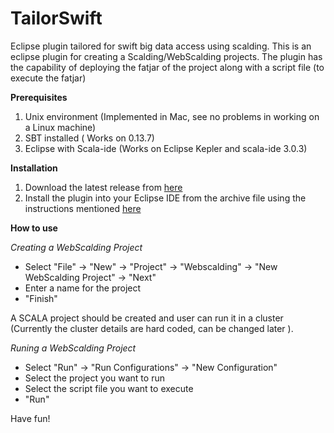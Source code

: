TailorSwift
===========

Eclipse plugin tailored for swift big data access using scalding. This is an eclipse plugin for creating a Scalding/WebScalding projects. The plugin  has the capability of deploying the fatjar of the project along with a script file (to execute the fatjar)


<b> Prerequisites </b>

1. Unix environment (Implemented in Mac, see no problems in working on a Linux machine)
2. SBT installed ( Works on 0.13.7)
3. Eclipse with Scala-ide (Works on Eclipse Kepler and scala-ide 3.0.3)


<b> Installation </b>

1. Download the latest release from <a href="https://github.com/feroshjacob/TailorSwift/releases">here </a>
2. Install the plugin into your Eclipse IDE from the archive file  using the instructions  mentioned  <a href="https://developers.google.com/eclipse/docs/install-from-zip">here </a>

<b> How to use </b>

<i>Creating a WebScalding Project </i> 
  
  - Select "File" -> "New"  -> "Project" -> "Webscalding" -> "New WebScalding Project" -> "Next" 
  - Enter a name for the project
  - "Finish"

A SCALA project should be  created  and user can run it in a cluster (Currently the cluster details are hard coded, can be changed later ).

<i>Runing a WebScalding Project </i> 
   - Select "Run" -> "Run Configurations" -> "New Configuration" 
   - Select the project you want to run
   - Select the script file you want to execute
   - "Run"


Have fun!
 






